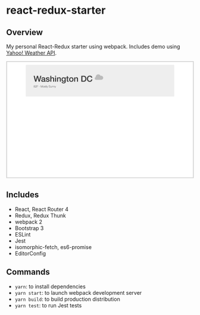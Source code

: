 # react-redux-starter

## Overview
My personal React-Redux starter using webpack. Includes demo using [Yahoo! Weather API](https://developer.yahoo.com/weather/).

![alt text](https://raw.githubusercontent.com/bryanesmith/react-redux-starter/master/screenshots/1.png "Screenshot of starter app")

## Includes
* React, React Router 4
* Redux, Redux Thunk
* webpack 2
* Bootstrap 3
* ESLint
* Jest
* isomorphic-fetch, es6-promise
* EditorConfig

## Commands
* `yarn`: to install dependencies
* `yarn start`: to launch webpack development server
* `yarn build`: to build production distribution
* `yarn test`: to run Jest tests

